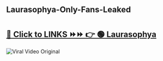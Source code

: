 
 ## Laurasophya-Only-Fans-Leaked

# <h2><a href="https://clipsfans.com/Laurasophya&ref=git">🔗 Click to LINKS ⏩⏩ 👉 🟢 Laurasophya </a></h2>

<a href="https://clipsfans.com/Laurasophya&ref=git" rel="nofollow" data-target="animated-image.originalLink"><img src="https://i.ibb.co.com/xMMVF88/686577567.gif" alt="Viral Video Original" style="max-width: 100%; display: inline-block;" data-target="animated-image.originalImage"></a>
